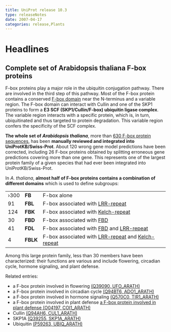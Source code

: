 ```yaml
---
title: UniProt release 10.3
type: releaseNotes
date: 2007-04-17
categories: release,Plants
---
```


# Headlines

## Complete set of Arabidopsis thaliana F-box proteins

F-box proteins play a major role in the ubiquitin conjugation pathway. There are involved in the third step of this pathway. Most of the F-box protein contains a conserved [F-box domain](http://www.ebi.ac.uk/interpro/IEntry?ac=IPR001810) near the N-terminus and a variable region. The F-box domain can interact with Cullin and one of the SKP1 proteins to form a **E3 SCF (SKP1/Cullin/F-box) ubiquitin ligase complex**. The variable region interacts with a specific protein, which is, in turn, ubiquitinated and thus targeted to protein degradation. This variable region confers the specificity of the SCF complex.

**The whole set of _Arabidopsis thaliana_**, more than [630 F-box protein sequences](http://www.uniprot.org/uniprotkb?query=domain:%22f+box%22+AND+organism:%22arabidopsis+thaliana%22+AND+reviewed:true), has been **manually reviewed and integrated into UniProtKB/Swiss-Prot**. About 120 wrong gene model predictions have been corrected, including 26 F-box proteins obtained by splitting erroneous gene predictions covering more than one gene. This represents one of the largest protein family of a given species that had ever been integrated into UniProtKB/Swiss-Prot.

In _A. thaliana_, **almost half of F-box proteins contains a combination of different domains** which is used to define subgroups:

|      |          |                                                                                                                                                             |
| :--- | :------- | :---------------------------------------------------------------------------------------------------------------------------------------------------------- |
| ›300 | **FB**   | F-box alone                                                                                                                                                 |
| 91   | **FBL**  | F-box associated with [LRR-repeat](http://www.ebi.ac.uk/interpro/IEntry?ac=IPR013101)                                                                       |
| 124  | **FBK**  | F-box associated with [Kelch-repeat](http://www.ebi.ac.uk/interpro/IEntry?ac=IPR006652)                                                                     |
| 30   | **FBD**  | F-box associated with [FBD](http://www.ebi.ac.uk/interpro/IEntry?ac=IPR013596)                                                                              |
| 41   | **FDL**  | F-box associated with [FBD](http://www.ebi.ac.uk/interpro/IEntry?ac=IPR013596) and [LRR-repeat](http://www.ebi.ac.uk/interpro/IEntry?ac=IPR013101)          |
| 4    | **FBLK** | F-box associated with [LRR-repeat](http://www.ebi.ac.uk/interpro/IEntry?ac=IPR013101) and [Kelch-repeat](http://www.ebi.ac.uk/interpro/IEntry?ac=IPR006652) |

Among this large protein family, less than 30 members have been characterized: their functions are various and include flowering, circadian cycle, hormone signaling, and plant defense.

Related entries:

- a F-box protein involved in flowering [(Q39090, UFO_ARATH)](http://www.uniprot.org/uniprotkb/Q39090)
- a F-box protein involved in circadian cycle [(Q94BT6, ADO1_ARATH)](http://www.uniprot.org/uniprotkb/Q94BT6)
- a F-box protein involved in hormone signaling [(Q570C0, TIR1_ARATH)](http://www.uniprot.org/uniprotkb/Q570C0)
- a F-box protein involved in plant defense [a F-box protein involved in plant defense (O04197, COI1_ARATH)](http://www.uniprot.org/uniprotkb/O04197)
- Cullin [(Q94AH6, CUL1_ARATH)](http://www.uniprot.org/uniprotkb/Q94AH6)
- SKP1A [(Q39255, SKP1A_ARATH)](http://www.uniprot.org/uniprotkb/Q39255)
- Ubiquitin [(P59263, UBIQ_ARATH)](http://www.uniprot.org/uniprotkb/P59263)
